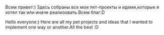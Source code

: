 Всем привет:)
Здесь собраны все мои пет-проекты и идеми,которые я хотел так или иначе реализовать.Всем благ:D



Hello everyone:)
Here are all my pet projects and ideas that I wanted to implement one way or another.All the best :D
